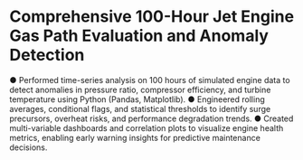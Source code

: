 # Comprehensive 100-Hour Jet Engine Gas Path Evaluation and Anomaly Detection
● Performed time-series analysis on 100 hours of simulated engine data to detect anomalies in pressure ratio, compressor  efficiency, and turbine temperature using Python (Pandas, Matplotlib). ● Engineered rolling averages, conditional flags, and statistical thresholds to identify surge precursors, overheat risks, and  performance degradation trends. ● Created multi-variable dashboards and correlation plots to visualize engine health metrics, enabling early warning  insights for predictive maintenance decisions.
